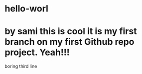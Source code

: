 # hello-worl
by sami
this is cool it is my first branch on my first Github repo project.
Yeah!!!
=======
boring third line
